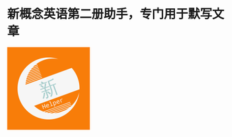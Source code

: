 # 新概念英语第二册助手，专门用于默写文章

![alt logo](https://raw.githubusercontent.com/Alex-Programer/New-Concept-English-Helper/master/public/icon-192x192.png)
